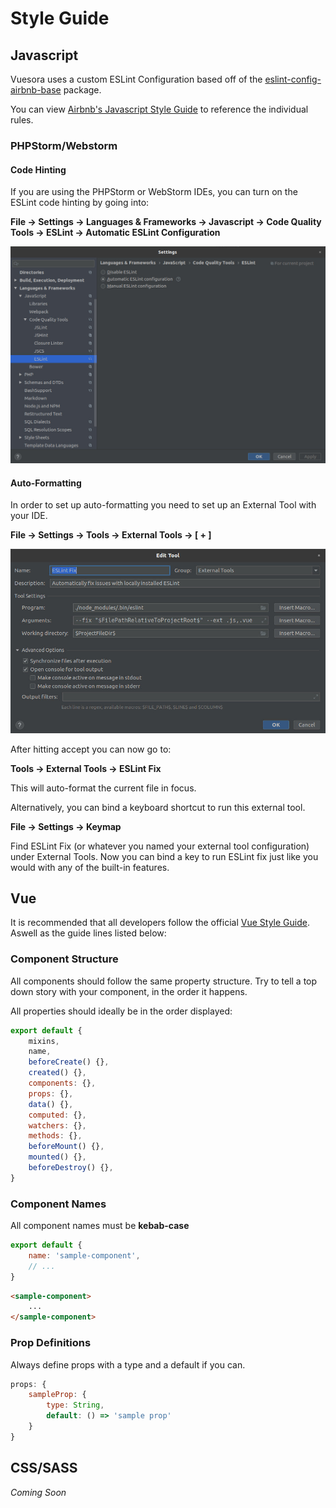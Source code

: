 # Style Guide

## Javascript

Vuesora uses a custom ESLint Configuration based off of the 
[eslint-config-airbnb-base](https://www.npmjs.com/package/eslint-config-airbnb-base) package. 

You can view [Airbnb's Javascript Style Guide](https://github.com/airbnb/javascript) to reference the individual rules.

### PHPStorm/Webstorm

#### Code Hinting

If you are using the PHPStorm or WebStorm IDEs, you can turn on the ESLint code hinting by going into:

**File -> Settings -> Languages & Frameworks -> Javascript -> Code Quality Tools -> ESLint -> Automatic ESLint Configuration**

![ESLint Config](/eslint-config.jpg)

#### Auto-Formatting

In order to set up auto-formatting you need to set up an External Tool with your IDE.

**File -> Settings -> Tools -> External Tools -> [ + ]**

![ESLint Auto-format](/eslint-autoformat.jpg)

After hitting accept you can now go to:

**Tools -> External Tools -> ESLint Fix**

This will auto-format the current file in focus.

Alternatively, you can bind a keyboard shortcut to run this external tool. 

**File -> Settings -> Keymap**

Find ESLint Fix (or whatever you named your external tool configuration) under External Tools. 
Now you can bind a key to run ESLint fix just like you would with any of the built-in features.

## Vue

It is recommended that all developers follow the official [Vue Style Guide](https://vuejs.org/v2/style-guide/). 
Aswell as the guide lines listed below:

### Component Structure

All components should follow the same property structure. Try to tell a top down story with your component, in the 
order it happens.

All properties should ideally be in the order displayed:

```javascript
export default {
    mixins,
    name,
    beforeCreate() {},
    created() {},
    components: {},
    props: {},
    data() {},
    computed: {},
    watchers: {},
    methods: {},
    beforeMount() {},
    mounted() {},
    beforeDestroy() {},
}
```

### Component Names

All component names must be **kebab-case**

```javascript
export default {
    name: 'sample-component',
    // ...
}
```
```html
<sample-component>
    ...
</sample-component>
```

### Prop Definitions

Always define props with a type and a default if you can.

```javascript
props: {
    sampleProp: {
        type: String,
        default: () => 'sample prop'
    }
}
```

## CSS/SASS

_Coming Soon_
